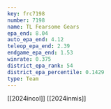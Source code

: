 ```yaml
---
key: frc7198
number: 7198
name: TL Fearsome Gears
epa_end: 8.04
auto_epa_end: 4.12
teleop_epa_end: 2.39
endgame_epa_end: 1.53
winrate: 0.375
district_epa_rank: 54
district_epa_percentile: 0.1429
type: Team
---
```

[[2024incol]]
[[2024inmis]]
